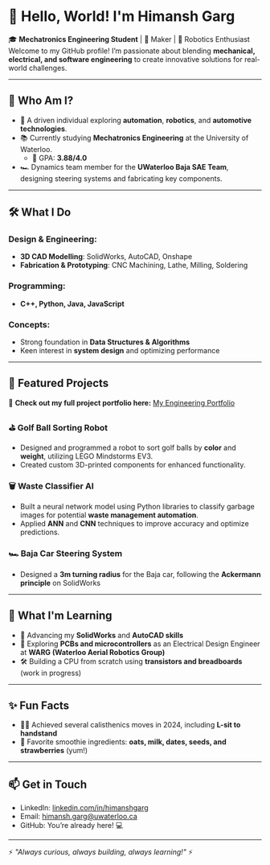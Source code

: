 # 👋 Hello, World! I'm Himansh Garg

🎓 **Mechatronics Engineering Student** | 🔧 Maker | 🤖 Robotics Enthusiast  
Welcome to my GitHub profile! I’m passionate about blending **mechanical, electrical, and software engineering** to create innovative solutions for real-world challenges.

---

## 🚀 **Who Am I?**
- 🌟 A driven individual exploring **automation**, **robotics**, and **automotive technologies**.
- 📚 Currently studying **Mechatronics Engineering** at the University of Waterloo.
  - 🌟 GPA: **3.88/4.0**
- 🏎️ Dynamics team member for the **UWaterloo Baja SAE Team**, designing steering systems and fabricating key components.

---

## 🛠 **What I Do**

### Design & Engineering:
- **3D CAD Modelling**: SolidWorks, AutoCAD, Onshape  
- **Fabrication & Prototyping**: CNC Machining, Lathe, Milling, Soldering  

### Programming:
- **C++, Python, Java, JavaScript**  

### Concepts:
- Strong foundation in **Data Structures & Algorithms**  
- Keen interest in **system design** and optimizing performance  

---

## 📂 **Featured Projects**
🔗 **Check out my full project portfolio here:** [My Engineering Portfolio](https://www.notion.so/My-Engineering-Portfolio-1ad0033d1fee802b8b1cc0a91a03cc37)  

### ⛳ **Golf Ball Sorting Robot**
- Designed and programmed a robot to sort golf balls by **color** and **weight**, utilizing LEGO Mindstorms EV3.
- Created custom 3D-printed components for enhanced functionality.  

### 🗑️ **Waste Classifier AI**
- Built a neural network model using Python libraries to classify garbage images for potential **waste management automation**.
- Applied **ANN** and **CNN** techniques to improve accuracy and optimize predictions.

### 🏎️ **Baja Car Steering System**
- Designed a **3m turning radius** for the Baja car, following the **Ackermann principle** on SolidWorks  

---

## 🌱 **What I'm Learning**
- 📐 Advancing my **SolidWorks** and **AutoCAD skills**  
- 🤖 Exploring **PCBs and microcontrollers** as an Electrical Design Engineer at **WARG (Waterloo Aerial Robotics Group)**  
- 🛠️ Building a CPU from scratch using **transistors and breadboards** (work in progress)  

---

## ✨ **Fun Facts**  
- 🤸‍♂️ Achieved several calisthenics moves in 2024, including **L-sit to handstand**  
- 🍓 Favorite smoothie ingredients: **oats, milk, dates, seeds, and strawberries** (yum!)  

---

## 📫 **Get in Touch**
- LinkedIn: [linkedin.com/in/himanshgarg](https://linkedin.com/in/himanshgarg)  
- Email: [himansh.garg@uwaterloo.ca](mailto:himansh.garg@uwaterloo.ca)  
- GitHub: You’re already here! 💻  

---

⚡ *"Always curious, always building, always learning!"* ⚡ 
